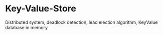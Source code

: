 # Key-Value-Store
Distributed system, deadlock detection, lead election algorithm, KeyValue database in memory
